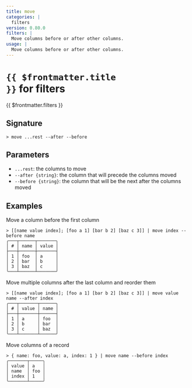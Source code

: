```yaml
---
title: move
categories: |
  filters
version: 0.80.0
filters: |
  Move columns before or after other columns.
usage: |
  Move columns before or after other columns.
---
```


# <code>{{ $frontmatter.title }}</code> for filters

<div class='command-title'>{{ $frontmatter.filters }}</div>

## Signature

```> move ...rest --after --before```

## Parameters

 -  `...rest`: the columns to move
 -  `--after {string}`: the column that will precede the columns moved
 -  `--before {string}`: the column that will be the next after the columns moved

## Examples

Move a column before the first column
```shell
> [[name value index]; [foo a 1] [bar b 2] [baz c 3]] | move index --before name
╭───┬──────┬───────╮
│ # │ name │ value │
├───┼──────┼───────┤
│ 1 │ foo  │ a     │
│ 2 │ bar  │ b     │
│ 3 │ baz  │ c     │
╰───┴──────┴───────╯

```

Move multiple columns after the last column and reorder them
```shell
> [[name value index]; [foo a 1] [bar b 2] [baz c 3]] | move value name --after index
╭───┬───────┬──────╮
│ # │ value │ name │
├───┼───────┼──────┤
│ 1 │ a     │ foo  │
│ 2 │ b     │ bar  │
│ 3 │ c     │ baz  │
╰───┴───────┴──────╯

```

Move columns of a record
```shell
> { name: foo, value: a, index: 1 } | move name --before index
╭───────┬─────╮
│ value │ a   │
│ name  │ foo │
│ index │ 1   │
╰───────┴─────╯
```
